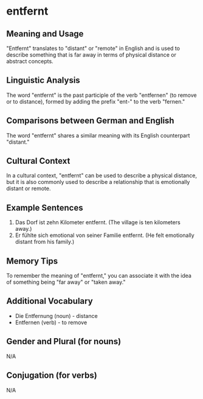 # entfernt
## Meaning and Usage
"Entfernt" translates to "distant" or "remote" in English and is used to describe something that is far away in terms of physical distance or abstract concepts.

## Linguistic Analysis
The word "entfernt" is the past participle of the verb "entfernen" (to remove or to distance), formed by adding the prefix "ent-" to the verb "fernen." 

## Comparisons between German and English
The word "entfernt" shares a similar meaning with its English counterpart "distant."

## Cultural Context
In a cultural context, "entfernt" can be used to describe a physical distance, but it is also commonly used to describe a relationship that is emotionally distant or remote.

## Example Sentences
1. Das Dorf ist zehn Kilometer entfernt. (The village is ten kilometers away.)
2. Er fühlte sich emotional von seiner Familie entfernt. (He felt emotionally distant from his family.)

## Memory Tips
To remember the meaning of "entfernt," you can associate it with the idea of something being "far away" or "taken away."

## Additional Vocabulary
- Die Entfernung (noun) - distance
- Entfernen (verb) - to remove

## Gender and Plural (for nouns)
N/A

## Conjugation (for verbs)
N/A
